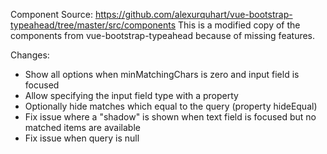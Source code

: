 Component Source: https://github.com/alexurquhart/vue-bootstrap-typeahead/tree/master/src/components
This is a modified copy of the components from vue-bootstrap-typeahead because of missing features.

Changes:
- Show all options when minMatchingChars is zero and input field is focused
- Allow specifying the input field type with a property
- Optionally hide matches which equal to the query (property hideEqual)
- Fix issue where a "shadow" is shown when text field is focused but no matched items are available
- Fix issue when query is null